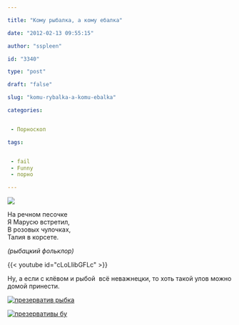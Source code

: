 ```yaml
---

title: "Кому рыбалка, а кому ебалка"

date: "2012-02-13 09:55:15"

author: "sspleen"

id: "3340"

type: "post"

draft: "false"

slug: "komu-rybalka-a-komu-ebalka"

categories:


 - Порноскоп

tags:


 - fail
 - Funny
 - порно

---
```

[![](/uploads/2012/06/condom-used.jpg)](/2012/02/komu-rybalka-a-komu-ebalka/condom-used/)

  

Hа речном песочке  
Я Марусю встретил,  
В розовых чулочках,  
Талия в корсете.

  

_(рыбацкий фольклор)_

  
{{< youtube id="cLoLIibGFLc" >}}  
  
Ну, а если с клёвом и рыбой  всё неважнецки, то хоть такой улов можно домой принести.  
  
[![презерватив рыбка](/uploads/2012/06/used_condom.jpg "used_condom")](/2012/02/komu-rybalka-a-komu-ebalka/used_condom/)  
  
[![презервативы бу](/uploads/2012/06/4705c_condom_strips.jpg "использованные презервативы")](/2012/02/komu-rybalka-a-komu-ebalka/4705c_condom_strips/)